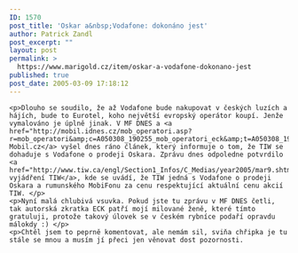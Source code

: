 ```yaml
---
ID: 1570
post_title: 'Oskar a&nbsp;Vodafone: dokonáno jest'
author: Patrick Zandl
post_excerpt: ""
layout: post
permalink: >
  https://www.marigold.cz/item/oskar-a-vodafone-dokonano-jest
published: true
post_date: 2005-03-09 17:18:12
---
```

	<p>Dlouho se soudilo, že až Vodafone bude nakupovat v českých luzích a hájích, bude to Eurotel, koho největší evropský operátor koupí. Jenže vymalováno je úplně jinak. V MF DNES a <a href="http://mobil.idnes.cz/mob_operatori.asp?r=mob_operatori&amp;c=A050308_190255_mob_operatori_eck&amp;t=A050308_190255_mob_operatori_eck&amp;r2=mob_operatori">na Mobil.cz</a> vyšel dnes ráno článek, který informuje o tom, že TIW se dohaduje s Vodafone o prodeji Oskara. Zprávu dnes odpoledne potvrdilo <a href="http://www.tiw.ca/engl/Section1_Infos/C_Medias/year2005/mar9.shtml">oficiální vyjádření TIW</a>, kde se uvádí, že TIW jedná s Vodafone o prodeji Oskara a rumunského MobiFonu za cenu respektující aktuální cenu akcií TIW. </p>
	<p>Nyní malá chlubivá vsuvka. Pokud jste tu zprávu v MF DNES četli, tak autorská zkratka ECK patří mojí milované ženě, které tímto gratuluji, protože takový úlovek se v českém rybníce podaří opravdu málokdy :) </p>
	<p>Chtěl jsem to peprně komentovat, ale nemám sil, sviňa chřipka je tu stále se mnou a musím jí přeci jen věnovat dost pozornosti.
</p>